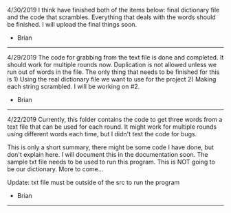 4/30/2019
I think have finished both of the items below: final dictionary file and the code that scrambles. Everything that 
deals with the words should be finished. I will upload the final things soon.

- Brian 
- - - - - - - - - - - - - - - - - - - - - - - - - - - - - - - - - - - - - - - - - - - - - - - - - - - - - - - 

4/29/2019
The code for grabbing from the text file is done and completed. It should work for multiple rounds now. 
Duplication is not allowed unless we run out of words in the file.
The only thing that needs to be finished for this is 1) Using the real dictionary file we want to use for the project 2) Making 
each string scrambled. I will be working on #2.

- Brian 
- - - - - - - - - - - - - - - - - - - - - - - - - - - - - - - - - - - - - - - - - - - - - - - - - - - - - - - 


4/22/2019 
Currently, this folder contains the code to get three words from a text file that can be used for each round. 
It might work for multiple rounds using different words each time, but I didn't test the code for bugs. 

This is only a short summary, there might be some code I have done, but don't explain here.
I will document this in the documentation soon.
The sample txt file needs to be used to run this program. This is NOT going to be our dictionary.
More to come...

Update: txt file must be outside of the src to run the program

- Brian
- - - - - - - - - - - - - - - - - - - - - - - - - - - - - - - - - - - - - - - - - - - - - - - - - - - - - - - 
